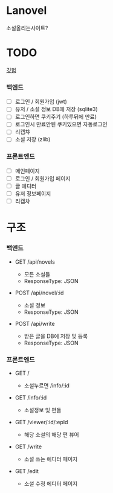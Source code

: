 # Lanovel

소설올리는사이트?

# TODO

[깃헙](http://bgh.kro.kr/Lanovel)

### 백엔드

- [ ] 로그인 / 회원가입 (jwt)
- [ ] 유저 / 소설 정보 DB에 저장 (sqlite3)
- [ ] 로그인하면 쿠키주기 (하루뒤에 만료)
- [ ] 로그인시 만료안된 쿠키있으면 자동로그인
- [ ] 리캡챠
- [ ] 소설 저장 (zlib)

### 프론트엔드

- [ ] 메인페이지
- [ ] 로그인 / 회원가입 페이지
- [ ] 글 에디터
- [ ] 유저 정보페이지
- [ ] 리캡챠

# 구조

### 백엔드

- GET /api/novels
    - 모든 소설들
    - ResponseType: JSON

- POST /api/novel/:id
    - 소설 정보
    - ResponseType: JSON

- POST /api/write
    - 받은 글을 DB에 저장 및 등록
    - ResponseType: JSON

### 프론트엔드

- GET /
    - 소설누르면 /info/:id

- GET /info/:id
    - 소설정보 및 편들

- GET /viewer/:id/:epId
    - 해당 소설의 해당 편 뷰어

- GET /write
    - 소설 쓰는 에디터 페이지

- GET /edit
    - 소설 수정 에디터 페이지
